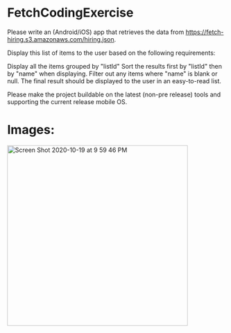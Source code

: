 # FetchCodingExercise

Please write an (Android/iOS) app that retrieves the data from https://fetch-hiring.s3.amazonaws.com/hiring.json.

Display this list of items to the user based on the following requirements:

Display all the items grouped by "listId"
Sort the results first by "listId" then by "name" when displaying.
Filter out any items where "name" is blank or null.
The final result should be displayed to the user in an easy-to-read list.

Please make the project buildable on the latest (non-pre release) tools and supporting the current release mobile OS.

# Images:
<img width="416" alt="Screen Shot 2020-10-19 at 9 59 46 PM" src="https://user-images.githubusercontent.com/50033125/96531010-b4847880-1256-11eb-826e-8dad5bf86bf2.png">
